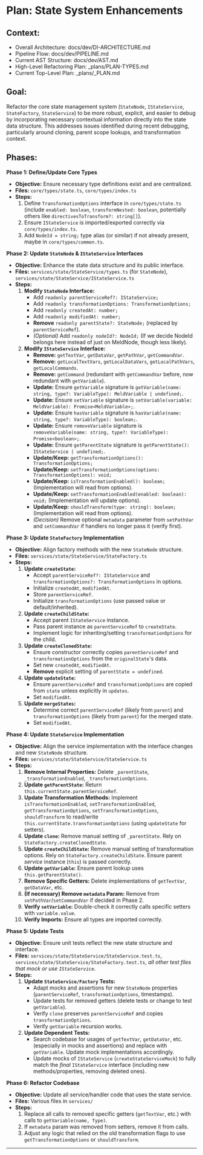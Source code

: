 # Plan: State System Enhancements

## Context:
- Overall Architecture: docs/dev/DI-ARCHITECTURE.md
- Pipeline Flow: docs/dev/PIPELINE.md
- Current AST Structure: docs/dev/AST.md
- High-Level Refactoring Plan: _plans/PLAN-TYPES.md
- Current Top-Level Plan: _plans/_PLAN.md

## Goal:
Refactor the core state management system (`StateNode`, `IStateService`, `StateFactory`, `StateService`) to be more robust, explicit, and easier to debug by incorporating necessary contextual information directly into the state data structure. This addresses issues identified during recent debugging, particularly around cloning, parent scope lookups, and transformation context.

## Phases:

**Phase 1: Define/Update Core Types**

*   **Objective:** Ensure necessary type definitions exist and are centralized.
*   **Files:** `core/types/state.ts`, `core/types/index.ts`
*   **Steps:**
    1.  Define `TransformationOptions` interface in `core/types/state.ts` (include `enabled: boolean`, `transformNested: boolean`, potentially others like `directivesToTransform?: string[]`).
    2.  Ensure `IStateService` is imported/exported correctly via `core/types/index.ts`.
    3.  Add `NodeId = string;` type alias (or similar) if not already present, maybe in `core/types/common.ts`.

**Phase 2: Update `StateNode` & `IStateService` Interfaces**

*   **Objective:** Enhance the state data structure and its public interface.
*   **Files:** `services/state/StateService/types.ts` (for `StateNode`), `services/state/StateService/IStateService.ts`
*   **Steps:**
    1.  **Modify `StateNode` Interface:**
        *   Add `readonly parentServiceRef?: IStateService;`
        *   Add `readonly transformationOptions: TransformationOptions;`
        *   Add `readonly createdAt: number;`
        *   Add `readonly modifiedAt: number;`
        *   **Remove** `readonly parentState?: StateNode;` (replaced by `parentServiceRef`).
        *   *(Optional)* Add `readonly nodeId?: NodeId;` (If we decide NodeId belongs here instead of just on MeldNode, though less likely).
    2.  **Modify `IStateService` Interface:**
        *   **Remove:** `getTextVar`, `getDataVar`, `getPathVar`, `getCommandVar`.
        *   **Remove:** `getLocalTextVars`, `getLocalDataVars`, `getLocalPathVars`, `getLocalCommands`.
        *   **Remove:** `getCommand` (redundant with `getCommandVar` before, now redundant with `getVariable`).
        *   **Update:** Ensure `getVariable` signature is `getVariable(name: string, type?: VariableType): MeldVariable | undefined;`.
        *   **Update:** Ensure `setVariable` signature is `setVariable(variable: MeldVariable): Promise<MeldVariable>;`.
        *   **Update:** Ensure `hasVariable` signature is `hasVariable(name: string, type?: VariableType): boolean;`.
        *   **Update:** Ensure `removeVariable` signature is `removeVariable(name: string, type?: VariableType): Promise<boolean>;`.
        *   **Update:** Ensure `getParentState` signature is `getParentState(): IStateService | undefined;`.
        *   **Update/Keep:** `getTransformationOptions(): TransformationOptions;`
        *   **Update/Keep:** `setTransformationOptions(options: TransformationOptions): void;`
        *   **Update/Keep:** `isTransformationEnabled(): boolean;` (Implementation will read from options).
        *   **Update/Keep:** `setTransformationEnabled(enabled: boolean): void;` (Implementation will update options).
        *   **Update/Keep:** `shouldTransform(type: string): boolean;` (Implementation will read from options).
        *   *(Decision)* Remove optional `metadata` parameter from `setPathVar` and `setCommandVar` if handlers no longer pass it (verify first).

**Phase 3: Update `StateFactory` Implementation**

*   **Objective:** Align factory methods with the new `StateNode` structure.
*   **Files:** `services/state/StateService/StateFactory.ts`
*   **Steps:**
    1.  **Update `createState`:**
        *   Accept `parentServiceRef?: IStateService` and `transformationOptions?: TransformationOptions` in options.
        *   Initialize `createdAt`, `modifiedAt`.
        *   Store `parentServiceRef`.
        *   Initialize `transformationOptions` (use passed value or default/inherited).
    2.  **Update `createChildState`:**
        *   Accept parent `IStateService` instance.
        *   Pass parent instance as `parentServiceRef` to `createState`.
        *   Implement logic for inheriting/setting `transformationOptions` for the child.
    3.  **Update `createClonedState`:**
        *   Ensure constructor correctly copies `parentServiceRef` and `transformationOptions` from the `originalState`'s data.
        *   Set new `createdAt`, `modifiedAt`.
        *   **Remove** explicit setting of `parentState = undefined`.
    4.  **Update `updateState`:**
        *   Ensure `parentServiceRef` and `transformationOptions` are copied from `state` unless explicitly in `updates`.
        *   Set `modifiedAt`.
    5.  **Update `mergeStates`:**
        *   Determine correct `parentServiceRef` (likely from `parent`) and `transformationOptions` (likely from `parent`) for the merged state.
        *   Set `modifiedAt`.

**Phase 4: Update `StateService` Implementation**

*   **Objective:** Align the service implementation with the interface changes and new `StateNode` structure.
*   **Files:** `services/state/StateService/StateService.ts`
*   **Steps:**
    1.  **Remove Internal Properties:** Delete `_parentState`, `_transformationEnabled`, `_transformationOptions`.
    2.  **Update `getParentState`:** Return `this.currentState.parentServiceRef`.
    3.  **Update Transformation Methods:** Implement `isTransformationEnabled`, `setTransformationEnabled`, `getTransformationOptions`, `setTransformationOptions`, `shouldTransform` to read/write `this.currentState.transformationOptions` (using `updateState` for setters).
    4.  **Update `clone`:** Remove manual setting of `_parentState`. Rely on `StateFactory.createClonedState`.
    5.  **Update `createChildState`:** Remove manual setting of transformation options. Rely on `StateFactory.createChildState`. Ensure parent *service* instance (`this`) is passed correctly.
    6.  **Update `getVariable`:** Ensure parent lookup uses `this.getParentState()`.
    7.  **Remove Specific Getters:** Delete implementations of `getTextVar`, `getDataVar`, etc.
    8.  **(If necessary) Remove `metadata` Param:** Remove from `setPathVar`/`setCommandVar` if decided in Phase 2.
    9.  **Verify `setVariable`:** Double-check it correctly calls specific setters with `variable.value`.
    10. **Verify Imports:** Ensure all types are imported correctly.

**Phase 5: Update Tests**

*   **Objective:** Ensure unit tests reflect the new state structure and interface.
*   **Files:** `services/state/StateService/StateService.test.ts`, `services/state/StateService/StateFactory.test.ts`, *all other test files that mock or use `IStateService`*.
*   **Steps:**
    1.  **Update `StateService/Factory` Tests:**
        *   Adapt mocks and assertions for new `StateNode` properties (`parentServiceRef`, `transformationOptions`, timestamps).
        *   Update tests for removed getters (delete tests or change to test `getVariable`).
        *   Verify `clone` preserves `parentServiceRef` and copies `transformationOptions`.
        *   Verify `getVariable` recursion works.
    2.  **Update Dependent Tests:**
        *   Search codebase for usages of `getTextVar`, `getDataVar`, etc. (especially in mocks and assertions) and replace with `getVariable`. Update mock implementations accordingly.
        *   Update mocks of `IStateService` (`createStateServiceMock`) to fully match the *final* `IStateService` interface (including new methods/properties, removing deleted ones).

**Phase 6: Refactor Codebase**

*   **Objective:** Update all service/handler code that uses the state service.
*   **Files:** Various files in `services/`
*   **Steps:**
    1.  Replace all calls to removed specific getters (`getTextVar`, etc.) with calls to `getVariable(name, Type)`.
    2.  If `metadata` param was removed from setters, remove it from calls.
    3.  Adjust any logic that relied on the old transformation flags to use `getTransformationOptions` or `shouldTransform`.

---
